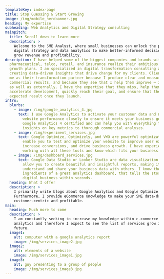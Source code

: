 ```yaml
---
templateKey: index-page
title: Stop Guessing & Start Growing
image: /img/mobile_herobanner.jpg
heading: My expertise
subheading: Web Analytics and Digital Strategy consulting
mainpitch:
  title: Scroll down to learn more
  description: >
    Welcome to the SME Analyst, where small businesses can unlock the power of
    digital strategy and data analytics to make better-informed decisions to
    grow revenue and profitability.
description: I have helped some of the biggest companies and brands within
  pharmaceutical, telco, retail, and insurance realize their ambitious digital
  growth plans. I am specialized in digital transformation consulting and in
  creating data-driven insights that drive change for my clients. Clients choose
  me as their transformation partner because I produce clear and measurable
  commercial results, and because they see that I help them improve – internally
  as well as externally. I have the expertise that they miss, help them
  accelerate development, quickly reach their goal, and ensure that they get the
  expected result once they launch.
intro:
  blurbs:
    - image: /img/google_analytics_4.jpg
      text: I use Google Analytics to activate your customer data and monitor your
        website performance closely to ensure it meets your business goals. I am
        Google Analytics 4 certified and can help you with everything from quick
        insights on key metrics to thorough commercial analyses.
    - image: /img/experiment_services.jpg
      text: Google Optimize, Optimizely, and VWO are powerful optimization tools that
        enable you to test and optimize your website to improve user experience,
        increase conversions, and drive business growth. I have experience
        working with all these tools and know which fits your business.
    - image: /img/dashboard_services.jpg
      text: Google Data Studio or Looker Studio are data visualization tools that
        allow you to create beautiful and insightful reports, making it easy to
        understand and share your business data with others. I know the key
        ingredients of a great analytics dashboard, that tells the story of your
        digital business within seconds.
  heading: What I offer
  description: >
    I primarily write blogs about Google Analytics and Google Optimize.
    Furthermore, I provide eCommerce Knowledge to make your SME data-driven,
    customer-centric and profitable.
main:
  heading: Much more to come
  description: >
    I am constantly seeking to increase my knowledge within e-commerce and web
    analytics and therefore I expect to see the list of services grow in the
    future.
  image1:
    alt: computer with a google analytics report
    image: /img/services_image2.jpg
  image2:
    alt: elements of a website
    image: /img/services_image1.jpg
  image3:
    alt: guy presenting to a group of people
    image: /img/services_image3.jpg
---
```

